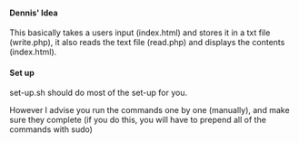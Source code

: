#### Dennis' Idea

This basically takes a users input (index.html) and stores it in a txt file (write.php), it also reads the text file (read.php) and displays the contents (index.html).

#### Set up

set-up.sh should do most of the set-up for you.

However I advise you run the commands one by one (manually), and make sure they complete (if you do this, you will have to prepend all of the commands with sudo)
